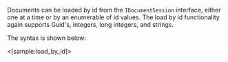 <!--Title:Loading Documents by Id-->
<!--Url:loading-->

Documents can be loaded by id from the `IDocumentSession` interface, either one at a time or by an enumerable of id values. The load by id functionality
again supports Guid's, integers, long integers, and strings.

The syntax is shown below:

<[sample:load_by_id]>
